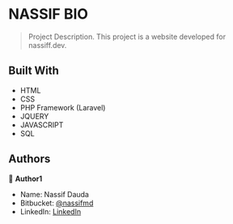 # NASSIF BIO

> Project Description.
This project is a website developed for nassiff.dev.


## Built With

- HTML
- CSS
- PHP Framework (Laravel)
- JQUERY
- JAVASCRIPT
- SQL


## Authors

👤 **Author1**

- Name: Nassif Dauda
- Bitbucket: [@nassifmd](https://github.com/nassifmd)
- LinkedIn: [LinkedIn](https://www.linkedin.com/in/nassif-dauda-80ab00133/)

